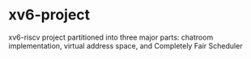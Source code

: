 # xv6-project
xv6-riscv project partitioned into three major parts: chatroom implementation, virtual address space, and Completely Fair Scheduler
